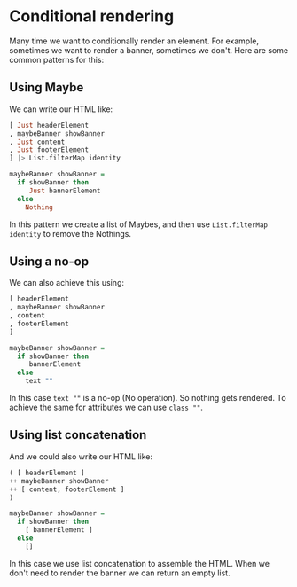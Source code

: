 # Conditional rendering

Many time we want to conditionally render an element. For example, sometimes we want to render a banner, sometimes we don't. Here are some common patterns for this:

## Using Maybe

We can write our HTML like:

```haskell
[ Just headerElement
, maybeBanner showBanner
, Just content
, Just footerElement
] |> List.filterMap identity

maybeBanner showBanner =
  if showBanner then
     Just bannerElement
  else
    Nothing
```

In this pattern we create a list of Maybes, and then use `List.filterMap identity` to remove the  Nothings.

## Using a no-op

We can also achieve this using:

```haskell
[ headerElement
, maybeBanner showBanner
, content
, footerElement
]

maybeBanner showBanner =
  if showBanner then
     bannerElement
  else
    text ""
```

In this case `text ""` is a no-op (No operation). So nothing gets rendered.
To achieve the same for attributes we can use `class ""`.

## Using list concatenation

And we could also write our HTML like:

```haskell
( [ headerElement ]
++ maybeBanner showBanner
++ [ content, footerElement ]
)

maybeBanner showBanner =
  if showBanner then
    [ bannerElement ]
  else
    []
```

In this case we use list concatenation to assemble the HTML. When we don't need to render the banner we can return an empty list.
